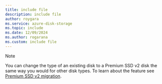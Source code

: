 ```yaml
---
title: include file
description: include file
author: roygara
ms.service: azure-disk-storage
ms.topic: include
ms.date: 12/09/2024
ms.author: rogarana
ms.custom: include file
---
```

> [!NOTE]
> You can change the type of an existing disk to a Premium SSD v2 disk the same way you would for other disk types. To learn about the feature see [Premium SSD v2 migration](#convert-premium-ssd-v2-disks).
